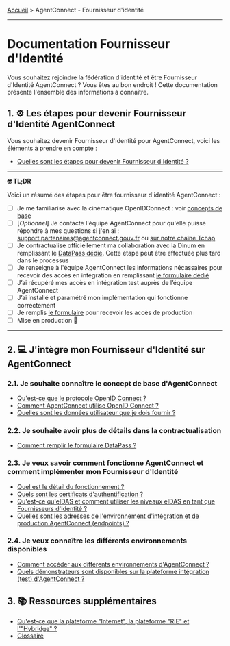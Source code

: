 [Accueil](README.md) > AgentConnect - Fournisseur d'identité

___


# Documentation Fournisseur d'Identité

Vous souhaitez rejoindre la fédération d'identité et être Fournisseur d'Identité AgentConnect ? Vous êtes au bon endroit ! Cette documentation présente l'ensemble des informations à connaître.



## 1. ⚙️ Les étapes pour devenir Fournisseur d'Identité AgentConnect

Vous souhaitez devenir Fournisseur d'Identité pour AgentConnect, voici les éléments à prendre en compte :

- [Quelles sont les étapes pour devenir Fournisseur d'Identité ?](https://agentconnect.gouv.fr/fi#documentation-fi)

___

**🤓 TL;DR**

Voici un résumé des étapes pour être fournisseur d'identité AgentConnect :

- [ ] Je me familiarise avec la cinématique OpenIDConnect : voir [concepts de base](./doc_fi.md#21-je-souhaite-conna%C3%AEtre-le-concept-de-base-dagentconnect)
- [ ] [_Optionnel_] Je contacte l'équipe AgentConnect pour qu'elle puisse répondre à mes questions si j'en ai : support.partenaires@agentconnect.gouv.fr ou [sur notre chaîne Tchap](https://www.tchap.gouv.fr/#/room/!kBghcRpyMNThkFQjdW:agent.dinum.tchap.gouv.fr)
- [ ]  Je contractualise officiellement ma collaboration avec la Dinum en remplissant le [DataPass dédié](https://datapass.api.gouv.fr/agent-connect-fi). Cette étape peut être effectuée plus tard dans le processus
- [ ] Je renseigne à l'équipe AgentConnect les informations nécassaires pour recevoir des accès en intégration en remplissant [le formulaire dédié](https://www.demarches-simplifiees.fr/commencer/demande-creation-fi-fca)
- [ ] J’ai récupéré mes accès en intégration test auprès de l’équipe AgentConnect
- [ ] J’ai installé et paramétré mon implémentation qui fonctionne correctement
- [ ] Je remplis [le formulaire](https://www.demarches-simplifiees.fr/commencer/demande-creation-fi-fca) pour recevoir les accès de production
- [ ]  Mise en production 🚀

___



## 2. 💻 J'intègre mon Fournisseur d'Identité sur AgentConnect

### 2.1. Je souhaite connaître le concept de base d'AgentConnect

- [Qu'est-ce que le protocole OpenID Connect ?](doc_fi/technique_fca_fi/technique_oidc_fi.md)
- [Comment AgentConnect utilise OpenID Connect ?](doc_fi/technique_fca_fi/technique_fca_oidc_fi.md)
- [Quelles sont les données utilisateur que je dois fournir ?](doc_fi/technique_fca_fi/donnees_utilisateurs_fi.md)

### 2.2. Je souhaite avoir plus de détails dans la contractualisation

- [Comment remplir le formulaire DataPass ?](doc_fi/technique_fca_fi/formulaire_datapass.md)

### 2.3. Je veux savoir comment fonctionne AgentConnect et comment implémenter mon Fournisseur d'Identité

- [Quel est le détail du fonctionnement ?](doc_fi/fonctionnement_fca_fi/details_fonctionnement_fi.md)
- [Quels sont les certificats d'authentification ?](doc_fi/fonctionnement_fca_fi/certificats_fi.md)
- [Qu'est-ce qu'eIDAS et comment utiliser les niveaux eIDAS en tant que Fournisseurs d'Identité ?](doc_fi/fonctionnement_fca_fi/fca_niveau_eidas_fi.md)
- [Quelles sont les adresses de l'environnement d'intégration et de production AgentConnect (endpoints) ?](doc_fi/production_fca_fi/adresses_fca_fi.md)

### 2.4. Je veux connaître les différents environnements disponibles

- [Comment accéder aux différents environnements d'AgentConnect ?](doc_fi/test_fca_fi/fca_env_fi.md)
- [Quels démonstrateurs sont disponibles sur la plateforme intégration (test) d'AgentConnect ?](doc_fi/test_fca_fi/test_fca_demonstrateur_fi.md)

## 3. 📚 Ressources supplémentaires


- [Qu'est-ce que la plateforme "Internet", la plateforme "RIE" et l'"Hybridge" ?](doc_fi/pilotage_fca/plateformes_fi.md)
- [Glossaire](oc_fs/technique_fca/glossaire.md)

